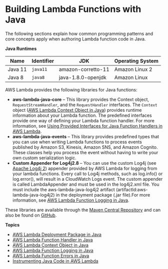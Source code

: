 # Building Lambda Functions with Java<a name="lambda-java"></a>

The following sections explain how common programming patterns and core concepts apply when authoring Lambda function code in Java\.


**Java Runtimes**  

| Name | Identifier | JDK | Operating System | 
| --- | --- | --- | --- | 
|  Java 11  |  `java11`  |  amazon\-corretto\-11  |  Amazon Linux 2  | 
|  Java 8  |  `java8`  |  java\-1\.8\.0\-openjdk  |  Amazon Linux  | 

AWS Lambda provides the following libraries for Java functions:
+ **aws\-lambda\-java\-core** – This library provides the Context object, `RequestStreamHandler`, and the `RequestHandler` interfaces\. The `Context` object \([AWS Lambda Context Object in Java](java-context.md)\) provides runtime information about your Lambda function\. The predefined interfaces provide one way of defining your Lambda function handler\. For more information, see [Using Provided Interfaces for Java Function Handlers in AWS Lambda](java-handler-interfaces.md)\.
+ **aws\-lambda\-java\-events** – This library provides predefined types that you can use when writing Lambda functions to process events published by Amazon S3, Kinesis, Amazon SNS, and Amazon Cognito\. These classes help you process the event without having to write your own custom serialization logic\.
+ **Custom Appender for Log4j2\.8** – You can use the custom Log4j \(see [Apache Log4j 2](http://logging.apache.org/log4j/2.x)\) appender provided by AWS Lambda for logging from your lambda functions\. Every call to Log4j methods, such as log\.info\(\) or log\.error\(\), will result in a CloudWatch Logs event\. The custom appender is called LambdaAppender and must be used in the log4j2\.xml file\. You must include the aws\-lambda\-java\-log4j2 artifact \(artifactId:aws\-lambda\-java\-log4j2\) in the deployment package \(\.jar file\)\.For more information, see [AWS Lambda Function Logging in Java](java-logging.md)\.

 These libraries are available through the [Maven Central Repository](https://search.maven.org/search?q=g:com.amazonaws) and can also be found on [GitHub](https://github.com/aws/aws-lambda-java-libs)\.

**Topics**
+ [AWS Lambda Deployment Package in Java](java-package.md)
+ [AWS Lambda Function Handler in Java](java-handler.md)
+ [AWS Lambda Context Object in Java](java-context.md)
+ [AWS Lambda Function Logging in Java](java-logging.md)
+ [AWS Lambda Function Errors in Java](java-exceptions.md)
+ [Instrumenting Java Code in AWS Lambda](java-tracing.md)